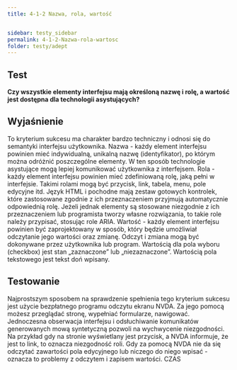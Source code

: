 ```yaml
---
title: 4-1-2 Nazwa, rola, wartość


sidebar: testy_sidebar
permalink: 4-1-2-Nazwa-rola-wartosc
folder: testy/adept
---
```


## Test
**Czy wszystkie elementy interfejsu mają określoną nazwę i rolę, a wartość jest dostępna dla technologii asystujących?**

## Wyjaśnienie
To kryterium sukcesu ma charakter bardzo techniczny i odnosi się do semantyki interfejsu użytkownika.
Nazwa - każdy element interfejsu powinien mieć indywidualną, unikalną nazwę (identyfikator), po którym można odróżnić poszczególne elementy. W ten sposób technologie asystujące mogą lepiej komunikować użytkownika z interfejsem.
Rola - każdy element interfejsu powinien mieć zdefiniowaną rolę, jaką pełni w interfejsie. Takimi rolami mogą być przycisk, link, tabela, menu, pole edycyjne itd. Język HTML i pochodne mają zestaw gotowych kontrolek, które zastosowane zgodnie z ich przeznaczeniem przyjmują automatycznie odpowiednią rolę. Jeżeli jednak elementy są stosowane niezgodnie z ich przeznaczeniem lub programista tworzy własne rozwiązania, to takie role należy przypisać, stosując role ARIA.
Wartość - każdy element interfejsu powinien być zaprojektowany w sposób, który będzie umożliwiał odczytanie jego wartości oraz zmianę. Odczyt i zmiana mogą być dokonywane przez użytkownika lub program. Wartością dla pola wyboru (checkbox) jest stan „zaznaczone” lub „niezaznaczone”. Wartością pola tekstowego jest tekst doń wpisany.

## Testowanie
Najprostszym sposobem na sprawdzenie spełnienia tego kryterium sukcesu jest użycie bezpłatnego programu odczytu ekranu NVDA. Za jego pomocą możesz przeglądać stronę, wypełniać formularze, nawigować. Jednoczesna obserwacja interfejsu i odsłuchiwanie komunikatów generowanych mową syntetyczną pozwoli na wychwycenie niezgodności. Na przykład gdy na stronie wyświetlany jest przycisk, a NVDA informuje, że jest to link, to oznacza niezgodność roli. Gdy za pomocą NVDA nie da się odczytać zawartości pola edycyjnego lub niczego do niego wpisać - oznacza to problemy z odczytem i zapisem wartości.
CZAS
